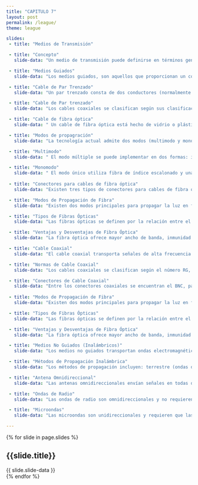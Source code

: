 ```yaml
---
title: "CAPITULO 7"
layout: post
permalink: /league/
theme: league

slides:
 - title: "Medios de Transmisión"

 - title: "Concepto"
   slide-data: "Un medio de transmisión puede definirse en términos generales como cualquier cosa que pueda transportar información desde una fuente a un destino."

 - title: "Medios Guiados"
   slide-data: "Los medios guiados, son aquellos que proporcionan un conducto de un dispositivo a otro estos incluyen: Cable de par trenzado, cables coaxiales y fribra óptica."

 - title: "Cable de Par Trenzado"
   slide-data: "Un par trenzado consta de dos conductores (normalmente de cobre), cada uno con su propio aislamiento plástico, trenzados entre sí."

 - title: "Cable de Par trenzado"
   slide-data: "Los cables coaxiales se clasifican según sus clasificaciones de gobierno de radio (RG). Cada número RG denota un conjunto único de especificaciones físicas."

 - title: "Cable de fibra óptica"
   slide-data: " Un cable de fibra óptica está hecho de vidrio o plástico y transmite señales en forma de luz."

 - title: "Modos de propagración"
   slide-data: "La tecnología actual admite dos modos (multimodo y monomodo) para propagar la luz a lo largo de canales ópticos, cada uno de los cuales requiere fibra con diferentes características físicas.."

 - title: "Multimodo"
   slide-data: " El modo múltiple se puede implementar en dos formas: índice escalonado o índice graduado."

 - title: "Monomodo"
   slide-data: " El modo único utiliza fibra de índice escalonado y una fuente de luz altamente enfocada que limita los haces a un pequeño rango de ángulos."
   
 - title: "Conectores para cables de fibra óptica"
   slide-data: "Existen tres tipos de conectores para cables de fibra óptica:Conector ST, Conector SC y Conector Mt-RJ."

 - title: "Modos de Propagación de Fibra"
   slide-data: "Existen dos modos principales para propagar la luz en fibras ópticas: multimodo y monomodo, cada uno adecuado para diferentes aplicaciones y distancias."

 - title: "Tipos de Fibras Ópticas"
   slide-data: "Las fibras ópticas se definen por la relación entre el diámetro de su núcleo y el revestimiento, ambos expresados en micrómetros."

 - title: "Ventajas y Desventajas de Fibra Óptica"
   slide-data: "La fibra óptica ofrece mayor ancho de banda, inmunidad a interferencias y seguridad, pero requiere instalación especializada y es más costosa que otros medios."

 - title: "Cable Coaxial"
   slide-data: "El cable coaxial transporta señales de alta frecuencia y tiene un conductor central de cobre, rodeado de una funda aislante y un conductor exterior metálico que protege contra el ruido y completa el circuito."

 - title: "Normas de Cable Coaxial"
   slide-data: "Los cables coaxiales se clasifican según el número RG, que define especificaciones como el calibre del conductor, tipo de aislante, blindaje y cubierta."

 - title: "Conectores de Cable Coaxial"
   slide-data: "Entre los conectores coaxiales se encuentran el BNC, para conectar el cable a un dispositivo, el conector BNC T para derivaciones y el terminador BNC para evitar reflexiones de señal."
   
 - title: "Modos de Propagación de Fibra"
   slide-data: "Existen dos modos principales para propagar la luz en fibras ópticas: multimodo y monomodo, cada uno adecuado para diferentes aplicaciones y distancias."

 - title: "Tipos de Fibras Ópticas"
   slide-data: "Las fibras ópticas se definen por la relación entre el diámetro de su núcleo y el revestimiento, ambos expresados en micrómetros."

 - title: "Ventajas y Desventajas de Fibra Óptica"
   slide-data: "La fibra óptica ofrece mayor ancho de banda, inmunidad a interferencias y seguridad, pero requiere instalación especializada y es más costosa que otros medios."

 - title: "Medios No Guiados (Inalámbricos)"
   slide-data: "Los medios no guiados transportan ondas electromagnéticas sin conductor físico, utilizando el espacio libre para transmisión. Es el caso de la comunicación inalámbrica."

 - title: "Métodos de Propagación Inalámbrica"
   slide-data: "Los métodos de propagación incluyen: terrestre (ondas de baja frecuencia), en el cielo (frecuencia media) y en línea de visión (alta frecuencia)."

 - title: "Antena Omnidireccional"
   slide-data: "Las antenas omnidireccionales envían señales en todas direcciones, siendo común en radiofrecuencia, aunque son susceptibles a interferencias."

 - title: "Ondas de Radio"
   slide-data: "Las ondas de radio son omnidireccionales y no requieren alineación entre antenas, lo cual facilita su recepción, aunque pueden sufrir interferencias."

 - title: "Microondas"
   slide-data: "Las microondas son unidireccionales y requieren que las antenas estén alineadas. Se utilizan en aplicaciones de comunicación a largas distancias."

---
```


{% for slide in page.slides %}
<section data-background="{% if slide.background %}{{slide.background}}{% else %}{{page.background}}{% endif %}"><h1>{{slide.title}}</h1>{{ slide.slide-data }}</section>
{% endfor %}
